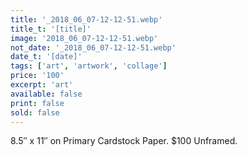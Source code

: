 ```yaml
---
title: '_2018_06_07-12-12-51.webp'
title_t: '[title]'
image: '2018_06_07-12-12-51.webp'
not_date: '_2018_06_07-12-12-51.webp'
date_t: '[date]'
tags: ['art', 'artwork', 'collage']
price: '100'
excerpt: 'art'
available: false
print: false
sold: false
---
```



8.5″ x 11″ on Primary Cardstock Paper.
$100 Unframed.
